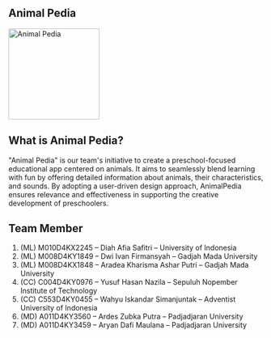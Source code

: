 ## Animal Pedia
<img src="https://github.com/GrowUpTeam/Capstone-Project-GrowUp-Team/assets/170782865/d3b30b5e-b700-47c9-87ea-478c2593b996" alt="Animal Pedia" width="180" height="180">

## What is Animal Pedia?
"Animal Pedia" is our team's initiative to create a preschool-focused educational app centered on animals. It aims to seamlessly blend learning with fun by offering detailed information about animals, their characteristics, and sounds. By adopting a user-driven design approach, AnimalPedia ensures relevance and effectiveness in supporting the creative development of preschoolers.

## Team Member 
1. (ML) M010D4KX2245 – Diah Afia Safitri – University of Indonesia
2. (ML) M008D4KY1849 – Dwi Ivan Firmansyah – Gadjah Mada University
3. (ML) M008D4KX1848 – Aradea Kharisma Ashar Putri – Gadjah Mada University
4. (CC) C004D4KY0976 – Yusuf Hasan Nazila – Sepuluh Nopember Institute of Technology
5. (CC) C553D4KY0455 – Wahyu Iskandar Simanjuntak – Adventist University of Indonesia
6. (MD) A011D4KY3560 – Ardes Zubka Putra – Padjadjaran University
7. (MD) A011D4KY3459 – Aryan Dafi Maulana – Padjadjaran University
